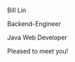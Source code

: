 <ul>Bill Lin</ul>
<ul>Backend-Engineer</ul>
<ul>Java Web Developer</ul>
<ul>Pleased to meet you!</ul>
